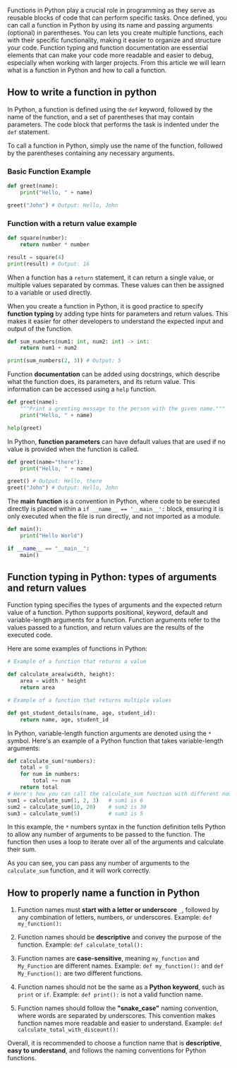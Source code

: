 Functions in Python play a crucial role in programming as they serve as reusable blocks of code that can perform specific tasks. Once defined, you can call a function in Python by using its name and passing arguments (optional) in parentheses. You can lets you create multiple functions, each with their specific functionality, making it easier to organize and structure your code. Function typing and function documentation are essential elements that can make your code more readable and easier to debug, especially when working with larger projects. From this article we will learn what is a function in Python and how to call a function.
  
## How to write a function in python

In Python, a function is defined using the `def` keyword, followed by the name of the function, and a set of parentheses that may contain parameters. The code block that performs the task is indented under the `def` statement.

To call a function in Python, simply use the name of the function, followed by the parentheses containing any necessary arguments.

### Basic Function Example

```python
def greet(name):
    print("Hello, " + name)

greet("John") # Output: Hello, John
```

### Function with a return value example

```python
def square(number):
    return number * number

result = square(4)
print(result) # Output: 16
```

When a function has a `return` statement, it can return a single value, or multiple values separated by commas. These values can then be assigned to a variable or used directly.

When you create a function in Python, it is good practice to specify **function typing** by adding type hints for parameters and return values. This makes it easier for other developers to understand the expected input and output of the function.

```python
def sum_numbers(num1: int, num2: int) -> int:
    return num1 + num2

print(sum_numbers(2, 3)) # Output: 5
```

Function **documentation** can be added using docstrings, which describe what the function does, its parameters, and its return value. This information can be accessed using a `help` function.

```python
def greet(name):
    """Print a greeting message to the person with the given name."""
    print("Hello, " + name)

help(greet)
```

In Python, **function parameters** can have default values that are used if no value is provided when the function is called.

```python
def greet(name="there"):
    print("Hello, " + name)

greet() # Output: Hello, there
greet("John") # Output: Hello, John
```

The **main function** is a convention in Python, where code to be executed directly is placed within a `if __name__ == '__main__':` block, ensuring it is only executed when the file is run directly, and not imported as a module.

```python
def main():
    print("Hello World")

if __name__ == "__main__":
    main()
```  
  
## Function typing in Python: types of arguments and return values  

Function typing specifies the types of arguments and the expected return value of a function. Python supports positional, keyword, default and variable-length arguments for a function. Function arguments refer to the values passed to a function, and return values are the results of the executed code. 

Here are some examples of functions in Python: 

```python
# Example of a function that returns a value

def calculate_area(width, height):
    area = width * height
    return area

# Example of a function that returns multiple values 

def get_student_details(name, age, student_id):
    return name, age, student_id
```

In Python, variable-length function arguments are denoted using the `*` symbol. Here's an example of a Python function that takes variable-length arguments:

```python
def calculate_sum(*numbers):
    total = 0
    for num in numbers:
        total += num
    return total
# Here's how you can call the calculate_sum function with different numbers of arguments:
sum1 = calculate_sum(1, 2, 3)   # sum1 is 6
sum2 = calculate_sum(10, 20)    # sum2 is 30
sum3 = calculate_sum(5)         # sum3 is 5
```

In this example, the `*` numbers syntax in the function definition tells Python to allow any number of arguments to be passed to the function. The function then uses a loop to iterate over all of the arguments and calculate their sum.

As you can see, you can pass any number of arguments to the `calculate_sum` function, and it will work correctly.

## How to properly name a function in Python

1. Function names must **start with a letter or underscore** `_`, followed by any combination of letters, numbers, or underscores.
Example: `def my_function():`

2. Function names should be **descriptive** and convey the purpose of the function.
Example: `def calculate_total():`

3. Function names are **case-sensitive**, meaning `my_function` and `My_Function` are different names.
Example: `def my_function():` and `def My_Function():` are two different functions.

4. Function names should not be the same as a **Python keyword**, such as `print` or `if`.
Example: `def print():` is not a valid function name.

5. Function names should follow the **"snake_case"** naming convention, where words are separated by underscores. This convention makes function names more readable and easier to understand.
Example: `def calculate_total_with_discount():`

Overall, it is recommended to choose a function name that is **descriptive**, **easy to understand**, and follows the naming conventions for Python functions.
